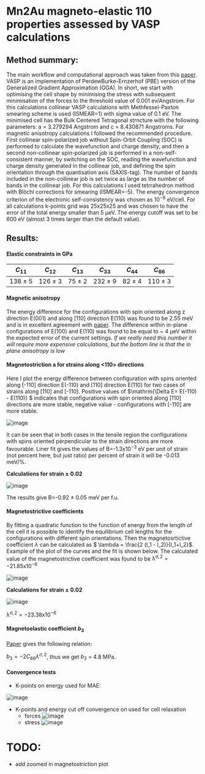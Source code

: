 # Mn2Au magneto-elastic 110 properties assessed by VASP calculations

## Method summary:

The main workflow and computational approach was taken from this [paper](https://arxiv.org/abs/2009.01638). VASP is an implementation of PerdewBurke-Ernzerhof (PBE) version of the Generalized Gradient Approximation (GGA). In short, we start with optimising the cell shape by minimising the stress with subsequent minimisation of the forces to the threshold value of 0.001 ev/Angstrom. For this calculations collinear VASP calculations with Methfessel-Paxton smearing scheme is used (ISMEAR=1) with sigma value of 0.1 eV. The minimised cell has the Bulk Centered Tetragonal strncture with the following parameters: a = 3.279294 Angstrom and c = 8.430871 Angstroms.
For magnetic anisotropy calculations I followed the recommended procedure. First collinear spin-polarized job without Spin-Orbit Coupling (SOC) is performed to calculate the wavefunction and charge density, and then a second non-collinear spin-polarized job is performed in a non-self-consistent manner, by switching on the SOC, reading the wavefunction and charge density generated in the collinear job, and defining the spin orientation through the quantisation axis (SAXIS-tag). The number of bands included in the non-collinear job is set twice as large as the number of bands in the collinear job. For this calculations I used tetrrahedron method with Blöchl corrections for smearing (ISMEAR=-5). The energy convergence criterion of the electronic self-consistency was chosen as $10^{−9}$ eV/cell.
For all calculations k-points grid was 25x25x25 and was chosen to have the error of the total energy smaller than 5 $\mathrm{\mu eV}$. The energy cutoff was set to be 600 eV (almost 3 times larger than the default value).

## Results:
#### Elastic constraints in GPa
| $C_{11}$      | $C_{12}$    | $C_{13}$  | $C_{33}$     |  $C_{44}$  | $C_{66}$     |
| :---------:   | :--------:  | :-------: | :-------:    | :-------:  | :-------:    |
| 138 $\pm$ 5   | 126 $\pm$ 3 | 75 $\pm$ 2| 232  $\pm$ 9 |82  $\pm$ 4 | 110  $\pm$ 3 |

#### Magnetic anisotropy
The energy difference for the configurations with spin oriented along z direction E(001) and along [110] direction E(110) was found to be 2.55 meV and is in excellent agreement with [paper](https://journals.aps.org/prb/abstract/10.1103/PhysRevB.81.212409). The difference within in-plane configurations of E(100) and E(110) was found to be equal to ~ 4 $\mathrm{\mu eV}$ within the expected error of the current settings. *If we really need this number it will require more expensive calculations, but the bottom line is that the in plane anisotropy is low*

#### Magnetostriction a for strains along <110> directions

Here I plot the energy difference between configuration with spins oriented along [-110] direction E(-110) and [110] direction E(110) for two cases of strains along [110] and [-110]. Positive values of $\mathrm{\Delta E= E(-110) - E(110)} $ indicates that configurations with spin oriented along [110] directions are more stable, negative value - configurations with [-110] are more stable.

![image](Magnetostriction_Mn2Au.png)

It can be seen that in both cases in the tensile region the configurations with spins oriented perpendicular to the strain directions are more favourable. Liner fit gives the values of B=-1.3x$\mathrm{10^{-3}}$ eV per unit of strain (not percent here, but just ratio) per percent of strain it will be -0.013 meV/%.

**Calculations for strain $\pm$ 0.02**

![image](smaller_strain_magnetostriction.png)

The results give B=-0.92 $\pm$ 0.05 meV per f.u.

#### Magnetostrictive coefficients

By fitting a quadratic function to the function of energy from the length of the cell it is possible to identify the equilibrium cell lengths for the configurations with different spin orientations. Then the magnetosrtictive coefficient $\lambda$ can be calculated as $ \lambda = \frac{2 (l_1 - l_2)}{l_1+l_2}$. Example of the plot of the curves and the fit is shown below. The calculated value of the magnetostrictive coefficient was found to be $\mathrm{\lambda^{\sigma, 2}=-21.85 x 10^{-6}}$


![image](EOS.png)

**Calculations for strain $\pm$ 0.02**

![image](smaller_strain_EOS.png)

$\mathrm{\lambda^{\sigma, 2}=-23.38 x 10^{-6}}$

#### Magnetoelastic coefficient $b_3$
[Paper](https://arxiv.org/abs/2009.01638) gives the following relation:

$b_3 = - 2 C_{66} \lambda^{\sigma, 2}$, thus we get $b_3$ = 4.8 MPa.

#### Convergence tests

- K-points on energy used for MAE:

![image](k-points_convergence.png)

- K-points and energy cut off convergence on used for cell relaxation
    - forces
![image](conv_forces.png)
    - stress
![image](conv_stress.png)

# TODO:
- add zoomed in magnetostriction plot
